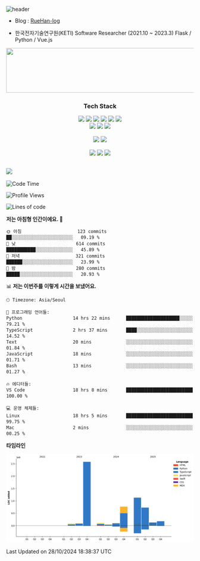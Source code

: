![header](https://capsule-render.vercel.app/api?type=soft&color=auto&height=150&section=header&text=HANGYU&fontSize=70&animation=twinkling)


- Blog : [RueHan-log](https://ruehan.com)
 
- 한국전자기술연구원(KETI) Software Researcher (2021.10 ~ 2023.3) Flask / Python / Vue.js



<a href="https://github.com/devxb/gitanimals">
  <img
    src="https://render.gitanimals.org/lines/ruehan?pet-id=627462872730517518"
    width="600"
    height="120"
  />
</a>
  
  

<h3 align="center"> Tech Stack </h3>
<p align="center">
  <img src="https://img.shields.io/badge/HTML-E34F26?style=flat-square&logo=HTML5&logoColor=white"/></a>
<img src="https://img.shields.io/badge/CSS-1572B6?style=flat-square&logo=CSS3&logoColor=white"/></a>
<img src="https://img.shields.io/badge/JavaScript-F7DF1E?style=flat-square&logo=JavaScript&logoColor=white"/></a>
<img src="https://img.shields.io/badge/Java-007396?style=flat-square&logo=Java&logoColor=white"/></a>
<img src="https://img.shields.io/badge/React-61DAFB?style=flat-square&logo=React&logoColor=white"/></a>
<img src="https://img.shields.io/badge/Next-000000?style=flat-square&logo=Next.js&logoColor=white"/></a>
<br>
<img src="https://img.shields.io/badge/Python-3776AB?style=flat-square&logo=Python&logoColor=white"/></a>
<img src="https://img.shields.io/badge/Flask-000000?style=flat-square&logo=Flask&logoColor=white"/></a>
<img src="https://img.shields.io/badge/MySQL-4479A1?style=flat-square&logo=MySQL&logoColor=white"/></a>

<br>
<br>
<img src="https://img.shields.io/badge/Android Studio-3DDC84?style=flat-square&logo=Android Studio&logoColor=white"/></a>
<img src="https://img.shields.io/badge/Visual Studio Code-007ACC?style=flat-square&logo=Visual Studio Code&logoColor=white"/></a>
<br>
<br>
<img src="https://img.shields.io/badge/macOS-000000?style=flat-square&logo=macOS&logoColor=white"/></a>
<img src="https://img.shields.io/badge/Windows-0078D6?style=flat-square&logo=Windows&logoColor=white"/></a>
<img src="https://img.shields.io/badge/Ubuntu-E95420?style=flat-square&logo=Ubuntu&logoColor=white"/></a>
<br>
<br>

</p>

![](https://gh-hits.nomadcoders.workers.dev/view?username=ruehan)
 <!--START_SECTION:waka-->
![Code Time](http://img.shields.io/badge/Code%20Time-1%2C564%20hrs%2013%20mins-blue)

![Profile Views](http://img.shields.io/badge/Profile%20Views-0-blue)

![Lines of code](https://img.shields.io/badge/%EC%A0%80%EB%8A%94%20%EC%97%AC%ED%83%9C%EA%B9%8C%EC%A7%80%20-3.1%20million%20%EC%A4%84%EC%9D%98%20%EC%BD%94%EB%93%9C%EB%A5%BC%20%EC%9E%91%EC%84%B1%ED%96%88%EC%96%B4%EC%9A%94.-blue)

**저는 아침형 인간이에요. 🐤** 

```text
🌞 아침                     123 commits         ██░░░░░░░░░░░░░░░░░░░░░░░   09.19 % 
🌆 낮　                     614 commits         ███████████░░░░░░░░░░░░░░   45.89 % 
🌃 저녁                     321 commits         ██████░░░░░░░░░░░░░░░░░░░   23.99 % 
🌙 밤　                     280 commits         █████░░░░░░░░░░░░░░░░░░░░   20.93 % 
```


📊 **저는 이번주를 이렇게 시간을 보냈어요.** 

```text
🕑︎ Timezone: Asia/Seoul

💬 프로그래밍 언어들: 
Python                   14 hrs 22 mins      ████████████████████░░░░░   79.21 % 
TypeScript               2 hrs 37 mins       ████░░░░░░░░░░░░░░░░░░░░░   14.52 % 
Text                     20 mins             ░░░░░░░░░░░░░░░░░░░░░░░░░   01.84 % 
JavaScript               18 mins             ░░░░░░░░░░░░░░░░░░░░░░░░░   01.71 % 
Bash                     13 mins             ░░░░░░░░░░░░░░░░░░░░░░░░░   01.27 % 

🔥 에디터들: 
VS Code                  18 hrs 8 mins       █████████████████████████   100.00 % 

💻 운영 체제들: 
Linux                    18 hrs 5 mins       █████████████████████████   99.75 % 
Mac                      2 mins              ░░░░░░░░░░░░░░░░░░░░░░░░░   00.25 % 
```

**타임라인**

![Lines of Code chart](https://raw.githubusercontent.com/ruehan/ruehan/main/assets/bar_graph.png)


 Last Updated on 28/10/2024 18:38:37 UTC
<!--END_SECTION:waka-->



  


